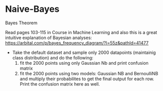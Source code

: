 # Naive-Bayes
Bayes Theorem

Read pages 103-115 in Course in Machine Learning and also this is a great intuitive explanation of Bayesian analyses: https://arbital.com/p/bayes_frequency_diagram/?l=55z&pathId=41477


- Take the default dataset and sample only 2000 datapoints (maintainig class distribution) and do the following:
  1) fit the 2000 points using only Gaussian Nb and print confusion matrix
  2) fit the 2000 points using two models: Gaussian NB and BernoulliNB and multiply their probabilites to get the final output for each row. Print the confusion matrix here as well. 
